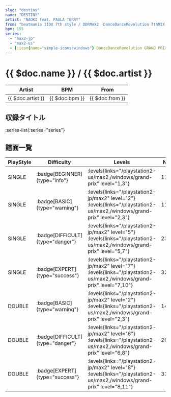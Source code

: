 ```yaml
---
slug: "destiny"
name: "DESTINY"
artist: "NAOKI feat. PAULA TERRY"
from: "beatmania IIDX 7th style / DDRMAX2 -DanceDanceRevolution 7thMIX-"
bpm: 155
series:
  - "max2-jp"
  - "max2-us"
  - [:icon{name="simple-icons:windows"} DanceDanceRevolution GRAND PRIX (グランプリプレー)](/windows/grand-prix)
---
```


# {{ $doc.name }} / {{ $doc.artist }}

|Artist|BPM|From|
|------|---|----|
|{{ $doc.artist }}|{{ $doc.bpm }}|{{ $doc.from }}|

## 収録タイトル

:series-list{:series="series"}

## 譜面一覧

|PlayStyle|Difficulty|Levels|Notes|Movie|
|---------|----------|------|-----|-----|
|SINGLE| :badge[BEGINNER]{type="info"}| :levels{links="/playstation2-us/max2,/windows/grand-prix" level="1,3"}|115/0||
|SINGLE| :badge[BASIC]{type="warning"}| :levels{links="/playstation2-jp/max2" level="2"} :levels{links="/playstation2-us/max2,/windows/grand-prix" level="2,3"}|116/0||
|SINGLE| :badge[DIFFICULT]{type="danger"}| :levels{links="/playstation2-jp/max2" level="5"} :levels{links="/playstation2-us/max2,/windows/grand-prix" level="5,7"}|239/16||
|SINGLE| :badge[EXPERT]{type="success"}| :levels{links="/playstation2-jp/max2" level="7"} :levels{links="/playstation2-us/max2,/windows/grand-prix" level="7,10"}|322/8||
|DOUBLE| :badge[BASIC]{type="warning"}| :levels{links="/playstation2-jp/max2" level="2"} :levels{links="/playstation2-us/max2,/windows/grand-prix" level="2,3"}|147/5||
|DOUBLE| :badge[DIFFICULT]{type="danger"}| :levels{links="/playstation2-jp/max2" level="6"} :levels{links="/playstation2-us/max2,/windows/grand-prix" level="6,8"}|268/2||
|DOUBLE| :badge[EXPERT]{type="success"}| :levels{links="/playstation2-jp/max2" level="8"} :levels{links="/playstation2-us/max2,/windows/grand-prix" level="8,11"}|336/4||
